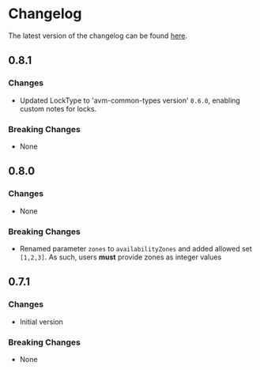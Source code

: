 # Changelog

The latest version of the changelog can be found [here](https://github.com/Azure/bicep-registry-modules/blob/main/avm/res/network/azure-firewall/CHANGELOG.md).

## 0.8.1

### Changes

- Updated LockType to 'avm-common-types version' `0.6.0`, enabling custom notes for locks.

### Breaking Changes

- None

## 0.8.0

### Changes

- None

### Breaking Changes

- Renamed parameter `zones` to `availabilityZones` and added allowed set `[1,2,3]`. As such, users **must** provide zones as integer values

## 0.7.1

### Changes

- Initial version

### Breaking Changes

- None
